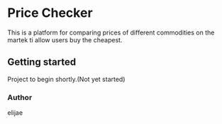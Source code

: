 # Price Checker
This is a platform for comparing prices of different commodities on the martek ti allow users buy the cheapest.

## Getting started 
Project to begin shortly.(Not yet started)

### Author
elijae